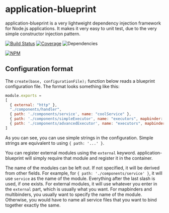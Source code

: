 # application-blueprint

application-blueprint is a very lightweight dependency injection framework for Node.js applications. It makes it very easy to unit test, due to the very simple constructor injection pattern.

[![Build Status](https://img.shields.io/travis/anton-johansson/application-blueprint.svg)](https://travis-ci.org/anton-johansson/application-blueprint)
[![Coverage](https://img.shields.io/codecov/c/github/anton-johansson/application-blueprint.svg)](https://codecov.io/github/anton-johansson/application-blueprint)
![Dependencies](https://img.shields.io/david/anton-johansson/application-blueprint.svg)

[![NPM](https://nodei.co/npm/application-blueprint.png?downloads=true)](https://nodei.co/npm/application-blueprint/)


## Configuration format

The `create(base, configurationFile);` function below reads a blueprint configuration file. The format looks something like this:

```js
module.exports =
[
  { external: "http" },
  "./components/handler",
  { path: './components/service', name: "coolService" },
  { path: './components/simpleExecutor', name: "executors", mapbinder: "executor1" },
  { path: './components/advancedExecutor', name: "executors", mapbinder: "executor2" }
]
```

As you can see, you can use simple strings in the configuration. Simple strings are equivalent to using `{ path: '...' }`.

You can register external modules using the `external` keyword. application-blueprint will simply require that module and register it in the container.

The name of the modules can be left out. If not specified, it will be derived from other fields. For example, for `{ path: './components/service' }`, it will use `service` as the name of the module. Everything after the last slash is used, if one exists. For external modules, it will use whatever you enter in the `external` part, which is usually what you want. For mapbinders and multibinders, you usually want to specify the name of the module. Otherwise, you would have to name all service files that you want to bind together exactly the same.
